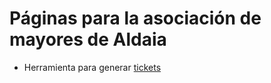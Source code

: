 Páginas para la asociación de mayores de Aldaia
=====================================================

* Herramienta para generar [tickets](https://jsanz.github.io/mayores-aldaia/tickets.html)